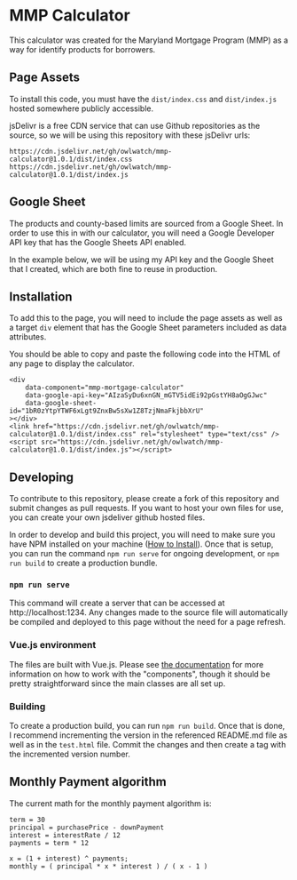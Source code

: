 # MMP Calculator

This calculator was created for the Maryland Mortgage Program (MMP)
as a way for identify products for borrowers.

## Page Assets

To install this code, you must have the `dist/index.css` and `dist/index.js` hosted somewhere publicly accessible.

jsDelivr is a free CDN service that can use Github repositories as the source, so we will be using this repository with these jsDelivr urls:

`https://cdn.jsdelivr.net/gh/owlwatch/mmp-calculator@1.0.1/dist/index.css`
`https://cdn.jsdelivr.net/gh/owlwatch/mmp-calculator@1.0.1/dist/index.js`

## Google Sheet

The products and county-based limits are sourced from a Google Sheet. In order to use this in with our calculator, you will need a Google Developer API key that has the Google Sheets API enabled.

In the example below, we will be using my API key and the Google Sheet that I created, which are both fine to reuse in production.

## Installation

To add this to the page, you will need to include the page assets as well as a target `div` element that has the Google Sheet parameters included as data attributes.

You should be able to copy and paste the following code into the HTML of any page to display the calculator.

```
<div
	data-component="mmp-mortgage-calculator"
	data-google-api-key="AIzaSyDu6xnGN_mGTV5idEi92pGstYH8aOgGJwc"
	data-google-sheet-id="1bR0zYtpYTWF6xLgt9ZnxBw5sXw1Z8TzjNmaFkjbbXrU"
></div>
<link href="https://cdn.jsdelivr.net/gh/owlwatch/mmp-calculator@1.0.1/dist/index.css" rel="stylesheet" type="text/css" />
<script src="https://cdn.jsdelivr.net/gh/owlwatch/mmp-calculator@1.0.1/dist/index.js"></script>
```

## Developing

To contribute to this repository, please create a fork of this repository and submit
changes as pull requests. If you want to host your own files for use, you can
create your own jsdeliver github hosted files.

In order to develop and build this project, you will need to make sure you have NPM
installed on your machine ([How to Install](https://www.npmjs.com/get-npm)). Once
that is setup, you can run the command `npm run serve` for ongoing development, or
`npm run build` to create a production bundle.

### `npm run serve`

This command will create a server that can be accessed at http://localhost:1234.
Any changes made to the source file will automatically be compiled and deployed to
this page without the need for a page refresh.

### Vue.js environment

The files are built with Vue.js. Please see [the documentation](https://vuejs.org/v2/guide/)
for more information on how to work with the "components", though it should be pretty
straightforward since the main classes are all set up.

### Building

To create a production build, you can run `npm run build`. Once that is done, I recommend
incrementing the version in the referenced README.md file as well as in the `test.html` file.
Commit the changes and then create a tag with the incremented version number.

## Monthly Payment algorithm

The current math for the monthly payment algorithm is:

```
term = 30
principal = purchasePrice - downPayment
interest = interestRate / 12
payments = term * 12

x = (1 + interest) ^ payments;
monthly = ( principal * x * interest ) / ( x - 1 )
```
